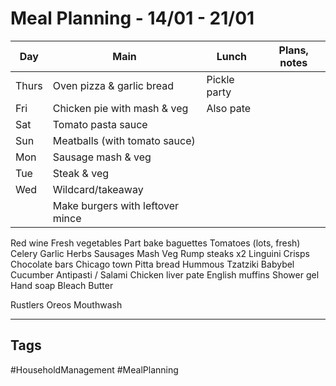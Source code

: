 # Meal Planning - 14/01 - 21/01

| Day   | Main                             | Lunch        | Plans, notes |
| ----- | -------------------------------- | ------------ | ------------ |
| Thurs | Oven pizza & garlic bread        | Pickle party |              |
| Fri   | Chicken pie with mash & veg      | Also pate    |              |
| Sat   | Tomato pasta sauce               |              |              |
| Sun   | Meatballs (with tomato sauce)    |              |              |
| Mon   | Sausage mash & veg               |              |              |
| Tue   | Steak & veg                      |              |              |
| Wed   | Wildcard/takeaway                |              |              |
|       | Make burgers with leftover mince |              |              |

Red wine
Fresh vegetables
Part bake baguettes
Tomatoes (lots, fresh)
Celery
Garlic
Herbs
Sausages
Mash
Veg
Rump steaks x2
Linguini
Crisps
Chocolate bars
Chicago town
Pitta bread
Hummous
Tzatziki
Babybel
Cucumber
Antipasti / Salami
Chicken liver pate
English muffins
Shower gel
Hand soap
Bleach
Butter

Rustlers
Oreos
Mouthwash


---
## Tags

#HouseholdManagement #MealPlanning